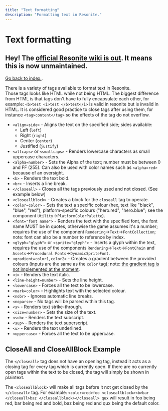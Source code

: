 ```yaml
---
title: "Text formatting"
description: "Formatting text in Resonite."
---
```


# Text formatting

## Hey! The [official Resonite wiki is out](https://wiki.resonite.com). It means this is now unmaintained.


[Go back to index.](/wiki/resonite/).

There is a variety of tags available to format text in Resonite.  
Those tags looks like HTML while not being HTML.
The biggest difference from HTML is that tags don't have to fully encapsulate each other, for example: `<b>test <i>test </b>test</i>` is valid in resonite but is invalid in HTML.
It is considered good practice to close tags after using them, for instance `<tag>content</tag>` so the effects of the tag do not overflow.

- `<align=side>` - Aligns the text on the specified side; sides available:
  - Left (`left`)
  - Right (`right`)
  - Center (`center`)
  - Justified (`justify`)
- `<allcaps>` or `<smallcaps>` - Renders lowercase characters as small uppercase characters.
- `<alpha=number>` - Sets the Alpha of the text; number must be between 0 and FF (255). Can also be used with color names such as `<alpha=red>` because of an oversight.
- `<b>` - Renders the text bold.
- `<br>` - Inserts a line break.
- `</closeall>` - Closes all the tags previously used and not closed. (See example below)
- `<closeallblock>` - Creates a block for the `closeall` tag to operate.
- `<color=color>` - Sets the text a specific colour (hex, text like "black", "blue", "red"), platform-specific colours ("hero.red", "hero.blue"; see the component `Utility`->`PlatformColorPalette`).
- `<font="font name">` - Renders the text with the specified font, the font name MUST be in quotes, otherwise the game assumes it's a number; requires the use of the component `Rendering`->`Text`->`FontCollection`; note: font can also be a number to reference by index.
- `<glyph="glyph">` or `<sprite="glyph">` - Inserts a glyph within the text, requires the use of the components `Rendering`->`Text`->`FontChain` and `Assets`->`Procedural Fonts`->`DynamicSpriteFont`.
- `<gradient=color1,color2>` - Creates a gradient between the provided colours (inputs are the same as the `color` tag); note: [the gradient tag is not implemented at the moment](https://github.com/Yellow-Dog-Man/Resonite-Issues/issues/426).
- `<i>` - Renders the text italic.
- `<line-height=number>` - Sets the line height.
- `<lowercase>` - Forces all the text to be lowercase.
- `<mark=color>` - Highlights text with the selected colour.
- `<nobr>` - Ignores automatic line breaks.
- `<noparse>` - No tags will be parsed within this tag.
- `<s>` - Renders text strike-through.
- `<size=number>` - Sets the size of the text.
- `<sub>` - Renders the text subscript.
- `<sup>` - Renders the text superscript.
- `<u>` - Renders the text underlined.
- `<uppercase>` - Forces all the text to be uppercase.

## CloseAll and CloseAllBlock Example

The `</closeall>` tag does not have an opening tag, instead it acts as a closing tag for every tag which is currently open.
If there are no currently open tags within the text to be closed, the tag will simply be shown in plaintext.

The `<closeallblock>` will make all tags before it not get closed by the `</closeall>` tag.
For example:
`<color=red>foo <closeallblock><b>bar </closeall>baz </closeallblock></closeall> qux`
will result in foo being red, bar being red and bold, baz being red and qux being the default color.

